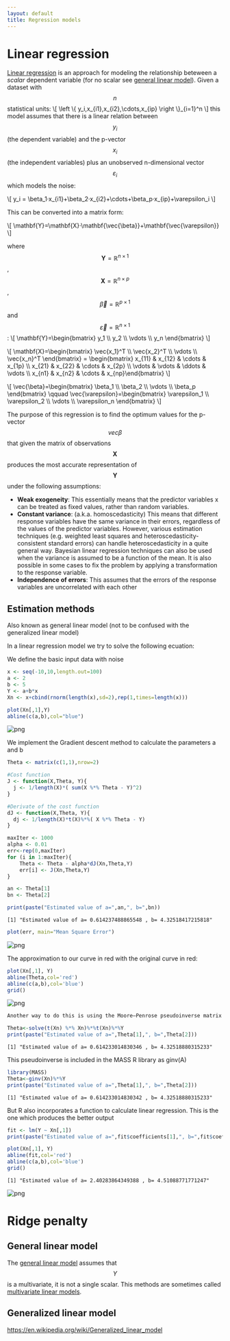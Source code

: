 ```yaml
---
layout: default
title: Regression models
---
```


# Linear regression

[Linear regression](https://en.wikipedia.org/wiki/Linear_regression) is an approach for modeling the relationship beteween a *scalar* dependent variable (for no scalar see [general linear model](#GLM)). Given a dataset with $$n$$ statistical units:
\\[
\left \\{ y_i,x_{i1},x_{i2},\cdots,x_{ip} \right \\}_{i=1}^n
\\]
this model assumes that there is a linear relation between $$y_i$$ (the dependent variable) and the p-vector $$x_i$$ (the independent variables) plus an unobserved n-dimensional vector $$\varepsilon_i$$ which models the noise:

\\[
y_i = \beta_1·x_{i1}+\beta_2·x_{i2}+\cdots+\beta_p·x_{ip}+\varepsilon_i
\\]

This can be converted into a matrix form:

\\[
\mathbf{Y}=\mathbf{X}·\mathbf{\vec{\beta}}+\mathbf{\vec{\varepsilon}}
\\]

where $$\mathbf{Y}=\mathbb{R}^{n\times1}$$, $$\mathbf{X}=\mathbb{R}^{n\times p}$$, $$\vec{\beta}=\mathbb{R}^{p\times1}$$ and $$\vec{\varepsilon}=\mathbb{R}^{n\times1}$$:
\\[
\mathbf{Y}=\begin{bmatrix} y_1 \\\ y_2 \\\ \vdots \\\ y_n \end{bmatrix} 
\\]

\\[
\mathbf{X}=\begin{bmatrix} \vec{x_1}^T \\\ \vec{x_2}^T \\\ \vdots \\\ \vec{x_n}^T \end{bmatrix} =
\begin{bmatrix} x_{11} & x_{12} & \cdots & x_{1p} \\\ x_{21} & x_{22} & \cdots & x_{2p} \\\ \vdots & \vdots & \ddots & \vdots \\\ x_{n1} & x_{n2} & \cdots & x_{np}\end{bmatrix}
\\]


\\[
\vec{\beta}=\begin{bmatrix} \beta_1 \\\ \beta_2 \\\ \vdots \\\ \beta_p \end{bmatrix} \qquad
\vec{\varepsilon}=\begin{bmatrix} \varepsilon_1 \\\ \varepsilon_2 \\\ \vdots \\\ \varepsilon_n \end{bmatrix} 
\\]

The purpose of this regression is to find the optimum values for the p-vector $$vec{\beta}$$ that given the matrix of observations $$\mathbf{X}$$ produces the most accurate representation of $$\mathbf{Y}$$ under the following assumptions:
* **Weak exogeneity**: This essentially means that the predictor variables x can be treated as fixed values, rather than random variables.
* **Constant variance**: (a.k.a. homoscedasticity) This means that different response variables have the same variance in their errors, regardless of the values of the predictor variables. However, various estimation techniques (e.g. weighted least squares and heteroscedasticity-consistent standard errors) can handle heteroscedasticity in a quite general way. Bayesian linear regression techniques can also be used when the variance is assumed to be a function of the mean. It is also possible in some cases to fix the problem by applying a transformation to the response variable.
* **Independence of errors**: This assumes that the errors of the response variables are uncorrelated with each other

## Estimation methods




Also known as general linear model (not to be confused with the generalized linear model)

In a linear regression model we try to solve the following ecuation:



We define the basic input data with noise


```R
x <- seq(-10,10,length.out=100)
a <- 2
b <- 5
Y <- a+b*x
Xn <- x+cbind(rnorm(length(x),sd=2),rep(1,times=length(x)))

plot(Xn[,1],Y)
abline(c(a,b),col="blue")
```


![png](output_1_0.png)


We implement the Gradient descent method to calculate the parameters a and b


```R
Theta <- matrix(c(1,1),nrow=2)

#Cost function
J <- function(X,Theta, Y){
  j <- 1/length(X)*( sum(X %*% Theta - Y)^2)
}

#Derivate of the cost function
dJ <- function(X,Theta, Y){
  dj <- 1/length(X)*t(X)%*%( X %*% Theta - Y)
}

maxIter <- 1000
alpha <- 0.01
err<-rep(0,maxIter)
for (i in 1:maxIter){
    Theta <- Theta - alpha*dJ(Xn,Theta,Y)
    err[i] <- J(Xn,Theta,Y)
}

an <- Theta[1]
bn <- Theta[2]

print(paste("Estimated value of a=",an,", b=",bn))
```

    [1] "Estimated value of a= 0.614237488865548 , b= 4.32518417215818"



```R
plot(err, main="Mean Square Error")
```


![png](output_4_0.png)


The approximation to our curve in red with the original curve in red:


```R
plot(Xn[,1], Y)
abline(Theta,col='red')
abline(c(a,b),col='blue')
grid()
```


![png](output_6_0.png)



```R
Another way to do this is using the Moore–Penrose pseudoinverse matrix
```


```R
Theta<-solve(t(Xn) %*% Xn)%*%t(Xn)%*%Y
print(paste("Estimated value of a=",Theta[1],", b=",Theta[2]))
```

    [1] "Estimated value of a= 0.614233014830346 , b= 4.32518880315233"


This pseudoinverse is included in the MASS R library as ginv(A)


```R
library(MASS)
Theta<-ginv(Xn)%*%Y
print(paste("Estimated value of a=",Theta[1],", b=",Theta[2]))
```

    [1] "Estimated value of a= 0.614233014830342 , b= 4.32518880315233"


But R also incorporates a function to calculate linear regression. This is the one which produces the better output


```R
fit <- lm(Y ~ Xn[,1])
print(paste("Estimated value of a=",fit$coefficients[1],", b=",fit$coefficients[2]))

plot(Xn[,1], Y)
abline(fit,col='red')
abline(c(a,b),col='blue')
grid()
```

    [1] "Estimated value of a= 2.40283864349388 , b= 4.51088771771247"



![png](output_12_1.png)



# Ridge penalty

## <a name="GLM"></a>General linear model

The [general linear model](https://en.wikipedia.org/wiki/General_linear_model) assumes that $$Y$$ is a multivariate, it is not a single scalar. This methods are sometimes called [multivariate linear models](http://www.public.iastate.edu/~maitra/stat501/lectures/MultivariateRegression.pdf).


## <a name="GZLM"></a>Generalized linear model

https://en.wikipedia.org/wiki/Generalized_linear_model


